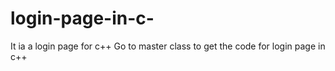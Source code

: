 # login-page-in-c-
It ia a login page for c++
Go to master class to get the code for login page in c++

